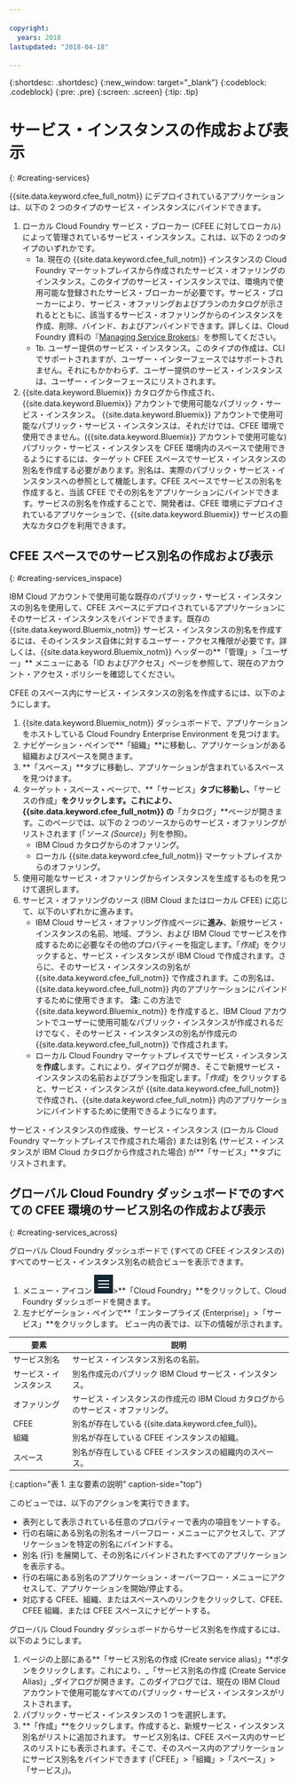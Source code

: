 ```yaml
---

copyright:
  years: 2018
lastupdated: "2018-04-18"

---
```


{:shortdesc: .shortdesc}
{:new_window: target="_blank"}
{:codeblock: .codeblock}
{:pre: .pre}
{:screen: .screen}
{:tip: .tip}

# サービス・インスタンスの作成および表示
{: #creating-services}

{{site.data.keyword.cfee_full_notm}} にデプロイされているアプリケーションは、以下の 2 つのタイプのサービス・インスタンスにバインドできます。
1. ローカル Cloud Foundry サービス・ブローカー (CFEE に対してローカル) によって管理されているサービス・インスタンス。これは、以下の 2 つのタイプのいずれかです。
   *  1a. 現在の {{site.data.keyword.cfee_full_notm}} インスタンスの Cloud Foundry マーケットプレイスから作成されたサービス・オファリングのインスタンス。このタイプのサービス・インスタンスでは、環境内で使用可能な登録されたサービス・ブローカーが必要です。サービス・ブローカーにより、サービス・オファリングおよびプランのカタログが示されるとともに、該当するサービス・オファリングからのインスタンスを作成、削除、バインド、およびアンバインドできます。詳しくは、Cloud Foundry 資料の『[Managing Service Brokers](https://docs.cloudfoundry.org/services/managing-service-brokers.html)』を参照してください。
   * 1b. ユーザー提供のサービス・インスタンス。このタイプの作成は、CLI でサポートされますが、ユーザー・インターフェースではサポートされません。それにもかかわらず、ユーザー提供のサービス・インスタンスは、ユーザー・インターフェースにリストされます。
2. {{site.data.keyword.Bluemix}} カタログから作成され、{{site.data.keyword.Bluemix}} アカウントで使用可能なパブリック・サービス・インスタンス。
{{site.data.keyword.Bluemix}} アカウントで使用可能なパブリック・サービス・インスタンスは、それだけでは、CFEE 環境で使用できません。({{site.data.keyword.Bluemix}} アカウントで使用可能な) パブリック・サービス・インスタンスを CFEE 環境内のスペースで使用できるようにするには、ターゲット CFEE スペースでサービス・インスタンスの別名を作成する必要があります。別名は、実際のパブリック・サービス・インスタンスへの参照として機能します。CFEE スペースでサービスの別名を作成すると、当該 CFEE でその別名をアプリケーションにバインドできます。サービスの別名を作成することで、開発者は、CFEE 環境にデプロイされているアプリケーションで、{{site.data.keyword.Bluemix}} サービスの膨大なカタログを利用できます。


## CFEE スペースでのサービス別名の作成および表示
{: #creating-services_inspace}

IBM Cloud アカウントで使用可能な既存のパブリック・サービス・インスタンスの別名を使用して、CFEE スペースにデプロイされているアプリケーションにそのサービス・インスタンスをバインドできます。既存の {{site.data.keyword.Bluemix_notm}} サービス・インスタンスの別名を作成するには、そのインスタンス自体に対するユーザー・アクセス権限が必要です。詳しくは、{{site.data.keyword.Bluemix_notm}} ヘッダーの**「管理」>「ユーザー」** メニューにある「ID およびアクセス」ページを参照して、現在のアカウント・アクセス・ポリシーを確認してください。

CFEE のスペース内にサービス・インスタンスの別名を作成するには、以下のようにします。

1. {{site.data.keyword.Bluemix_notm}} ダッシュボードで、アプリケーションをホストしている Cloud Foundry Enterprise Environment を見つけます。
2. ナビゲーション・ペインで**「組織」**に移動し、アプリケーションがある組織およびスペースを開きます。
3. **「スペース」**タブに移動し、アプリケーションが含まれているスペースを見つけます。
4. ターゲット・スペース・ページで、**「サービス」**タブに移動し、**「サービスの作成」**をクリックします。これにより、{{site.data.keyword.cfee_full_notm}} の**「カタログ」**ページが開きます。このページでは、以下の 2 つのソースからのサービス・オファリングがリストされます (「_ソース (Source)_」列を参照)。
   * IBM Cloud カタログからのオファリング。
   * ローカル {{site.data.keyword.cfee_full_notm}} マーケットプレイスからのオファリング。
5. 使用可能なサービス・オファリングからインスタンスを生成するものを見つけて選択します。
6. サービス・オファリングのソース (IBM Cloud またはローカル CFEE) に応じて、以下のいずれかに進みます。
   * IBM Cloud サービス・オファリング作成ページに**進み**、新規サービス・インスタンスの名前、地域、プラン、および IBM Cloud でサービスを作成するために必要なその他のプロパティーを指定します。「*作成*」をクリックすると、サービス・インスタンスが IBM Cloud で作成されます。さらに、そのサービス・インスタンスの別名が {{site.data.keyword.cfee_full_notm}} で作成されます。この別名は、{{site.data.keyword.cfee_full_notm}} 内のアプリケーションにバインドするために使用できます。
   **注:** この方法で {{site.data.keyword.Bluemix_notm}} を作成すると、IBM Cloud アカウントでユーザーに使用可能なパブリック・インスタンスが作成されるだけでなく、そのサービス・インスタンスの別名が作成元の {{site.data.keyword.cfee_full_notm}} で作成されます。
   * ローカル Cloud Foundry マーケットプレイスでサービス・インスタンスを**作成**します。これにより、ダイアログが開き、そこで新規サービス・インスタンスの名前およびプランを指定します。「*作成*」をクリックすると、サービス・インスタンスが {{site.data.keyword.cfee_full_notm}} で作成され、{{site.data.keyword.cfee_full_notm}} 内のアプリケーションにバインドするために使用できるようになります。

サービス・インスタンスの作成後、サービス・インスタンス (ローカル Cloud Foundry マーケットプレイスで作成された場合) または別名 (サービス・インスタンスが IBM Cloud カタログから作成された場合) が**「サービス」**タブにリストされます。


## グローバル Cloud Foundry ダッシュボードでのすべての CFEE 環境のサービス別名の作成および表示
{: #creating-services_across}

グローバル Cloud Foundry ダッシュボードで (すべての CFEE インスタンスの) すべてのサービス・インスタンス別名の統合ビューを表示できます。

1. メニュー・アイコン ![アカウント検査](img/HamburgerMenu.png "メニュー・アイコンを示す画面キャプチャー")>**「Cloud Foundry」**をクリックして、Cloud Foundry ダッシュボードを開きます。
2. 左ナビゲーション・ペインで**「エンタープライズ (Enterprise)」>「サービス」**をクリックします。
ビュー内の表では、以下の情報が示されます。

|要素 | 説明        |
|-----------|---------------|
| サービス別名 | サービス・インスタンス別名の名前。|
| サービス・インスタンス | 別名作成元のパブリック IBM Cloud サービス・インスタンス。|
| オファリング | サービス・インスタンスの作成元の IBM Cloud カタログからのサービス・オファリング。|
| CFEE | 別名が存在している {{site.data.keyword.cfee_full}}。|
| 組織 | 別名が存在している CFEE インスタンスの組織。|
| スペース | 別名が存在している CFEE インスタンスの組織内のスペース。|
{:caption="表 1. 主な要素の説明" caption-side="top"}

このビューでは、以下のアクションを実行できます。
* 表列として表示されている任意のプロパティーで表内の項目をソートする。
* 行の右端にある別名の別名オーバーフロー・メニューにアクセスして、アプリケーションを特定の別名にバインドする。
* 別名 (行) を展開して、その別名にバインドされたすべてのアプリケーションを表示する。
* 行の右端にある別名のアプリケーション・オーバーフロー・メニューにアクセスして、アプリケーションを開始/停止する。
* 対応する CFEE、組織、またはスペースへのリンクをクリックして、CFEE、CFEE 組織、または CFEE スペースにナビゲートする。

グローバル Cloud Foundry ダッシュボードからサービス別名を作成するには、以下のようにします。
1. ページの上部にある**「サービス別名の作成 (Create service alias)」**ボタンをクリックします。これにより、_「サービス別名の作成 (Create Service Alias)」_ダイアログが開きます。このダイアログでは、現在の IBM Cloud アカウントで使用可能なすべてのパブリック・サービス・インスタンスがリストされます。
2. パブリック・サービス・インスタンスの 1 つを選択します。
3. **「作成」**をクリックします。作成すると、新規サービス・インスタンス別名がリストに追加されます。
サービス別名は、CFEE スペース内のサービスのリストにも表示されます。そこで、そのスペース内のアプリケーションにサービス別名をバインドできます (「CFEE」>「組織」>「スペース」>「サービス」)。


